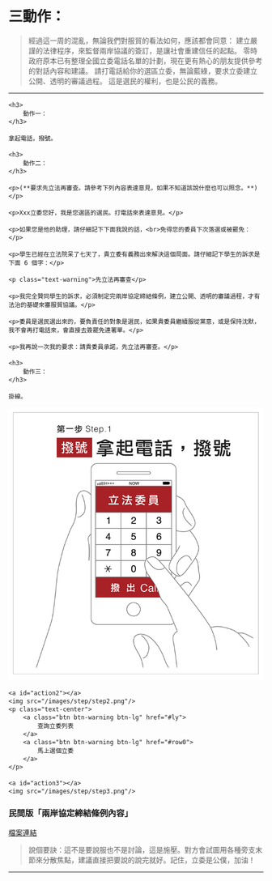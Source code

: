 <a id="teach"></a>
# 三動作：

> 經過這一周的混亂，無論我們對服貿的看法如何，應該都會同意：
> 建立嚴謹的法律程序，來監督兩岸協議的簽訂，是讓社會重建信任的起點。
> 零時政府原本已有整理全國立委電話名單的計劃，現在更有熱心的朋友提供參考的對話內容和建議。
> 請打電話給你的選區立委，無論藍綠，要求立委建立公開、透明的審議過程。
> 這是選民的權利，也是公民的義務。

----

<div id="text-instruction">

    <h3> 
        動作一：
    </h3>

    拿起電話，撥號。

    <h3>
        動作二：
    </h3>

    <p>(**要求先立法再審查。請參考下列內容表達意見，如果不知道該說什麼也可以照念。**)</p>

    <p>Xxx立委您好，我是您選區的選民。打電話來表達意見。</p>

    <p>如果您是他的助理，請仔細記下下面我說的話，<br>免得您的委員下次落選或被罷免：</p>

    <p>學生已經在立法院呆了七天了，貴立委有義務出來解決這個局面。請仔細記下學生的訴求是下面 6 個字：</p>

    <p class="text-warning">先立法再審查</p>
     
    <p>我完全贊同學生的訴求，必須制定完兩岸協定締結條例，建立公開、透明的審議過程，才有法治的基礎來審服貿協議。</p>
     
    <p>委員是選民選出來的，要負責任的對象是選民，如果貴委員繼續服從黨意，或是保持沈默，我不會再打電話來，會直接去簽罷免連署單。</p>
     
    <p>我再說一次我的要求：請貴委員承諾，先立法再審查。</p>
     
    <h3>
        動作三：
    </h3>

    掛線。
</div>

<div id="img-instruction">
    <a id="action1"></a>
    <img src="/images/step/step1.png"/>
     
    <a id="action2"></a>
    <img src="/images/step/step2.png"/>
    <p class="text-center">
        <a class="btn btn-warning btn-lg" href="#ly">
            查詢立委列表
        </a>
        <a class="btn btn-warning btn-lg" href="#row0">
            馬上選個立委
        </a>
    </p>
     
    <a id="action3"></a>
    <img src="/images/step/step3.png"/>
</div>

<a id="link"></a>
### 民間版「兩岸協定締結條例內容」

[檔案連結](https://docs.google.com/file/d/0B6meUyeFIFA8N2VaX3FvNWYzWlU/edit)

<blockquote class="text-warning">
    說個要訣：這不是要說服也不是討論，這是施壓。對方會試圖用各種旁支末節來分散焦點，建議直接把要說的說完就好。記住，立委是公僕，加油！
</blockquote>

----
